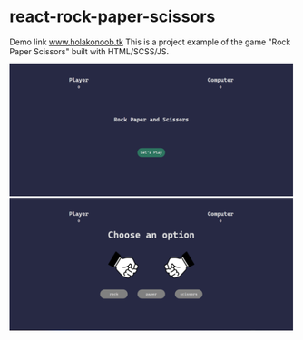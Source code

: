 # react-rock-paper-scissors

Demo link www.holakonoob.tk
This is a project example of the game "Rock Paper Scissors" built with HTML/SCSS/JS.

<img width="500" src="./assets/game1.png">
<img width="500" src="./assets/game2.png">
